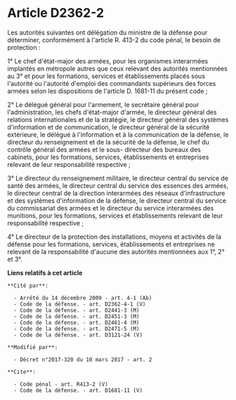 # Article D2362-2

Les autorités suivantes ont délégation du ministre de la défense pour déterminer, conformément à l'article R. 413-2 du code
pénal, le besoin de protection : 

1° Le chef d'état-major des armées, pour les organismes interarmées implantés en métropole autres que ceux relevant des
autorités mentionnées au 3° et pour les formations, services et établissements placés sous l'autorité ou l'autorité d'emploi
des commandants supérieurs des forces armées selon les dispositions de l'article D. 1681-11 du présent code ; 

2° Le délégué général pour l'armement, le secrétaire général pour l'administration, les chefs d'état-major d'armée, le
directeur général des relations internationales et de la stratégie, le directeur général des systèmes d'information et de
communication, le directeur général de la sécurité extérieure, le délégué à l'information et à la communication de la
défense, le directeur du renseignement et de la sécurité de la défense, le chef du contrôle général des armées et le sous-
directeur des bureaux des cabinets, pour les formations, services, établissements et entreprises relevant de leur
responsabilité respective ; 

3° Le directeur du renseignement militaire, le directeur central du service de santé des armées, le directeur central du
service des essences des armées, le directeur central de la direction interarmées des réseaux d'infrastructure et des
systèmes d'information de la défense, le directeur central du service du commissariat des armées et le directeur du service
interarmées des munitions, pour les formations, services et établissements relevant de leur responsabilité respective ; 

4° Le directeur de la protection des installations, moyens et activités de la défense pour les formations, services,
établissements et entreprises ne relevant de la responsabilité d'aucune des autorités mentionnées aux 1°, 2° et 3°.

**Liens relatifs à cet article**

	**Cité par**:

	  - Arrêté du 14 décembre 2009 - art. 4-1 (Ab)
	  - Code de la défense. - art. D2362-4-1 (V)
	  - Code de la défense. - art. D2441-3 (M)
	  - Code de la défense. - art. D2451-3 (M)
	  - Code de la défense. - art. D2461-4 (M)
	  - Code de la défense. - art. D2471-5 (M)
	  - Code de la défense. - art. D3121-24 (V)

	**Modifié par**:

	  - Décret n°2017-320 du 10 mars 2017 - art. 2

	**Cite**:

	  - Code pénal - art. R413-2 (V)
	  - Code de la défense. - art. D1681-11 (V)
